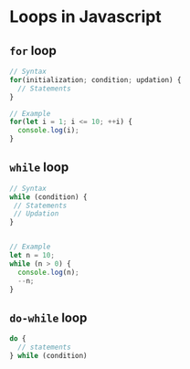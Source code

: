 # Loops in Javascript

## `for` loop

```js
// Syntax
for(initialization; condition; updation) {
  // Statements
}

// Example
for(let i = 1; i <= 10; ++i) { 
  console.log(i);
}
```

## `while` loop

```js
// Syntax
while (condition) {
 // Statements
 // Updation
}


// Example
let n = 10;
while (n > 0) {
  console.log(n);
  --n;
}
```

## `do-while` loop

```js
do {
  // statements
} while (condition)
```
